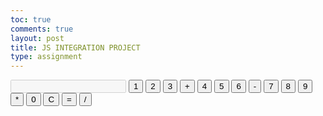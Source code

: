 ```yaml
---
toc: true
comments: true
layout: post
title: JS INTEGRATION PROJECT
type: assignment
---
```

<html>
<head>
    <title>Simple Calculator</title>
</head>
<body>
    <div id="calculator">
        <input type="text" id="display" disabled>
        <button onclick="appendToDisplay('1')">1</button>
        <button onclick="appendToDisplay('2')">2</button>
        <button onclick="appendToDisplay('3')">3</button>
        <button onclick="appendToDisplay('+')">+</button>
        <button onclick="appendToDisplay('4')">4</button>
        <button onclick="appendToDisplay('5')">5</button>
        <button onclick="appendToDisplay('6')">6</button>
        <button onclick="appendToDisplay('-')">-</button>
        <button onclick="appendToDisplay('7')">7</button>
        <button onclick="appendToDisplay('8')">8</button>
        <button onclick="appendToDisplay('9')">9</button>
        <button onclick="appendToDisplay('*')">*</button>
        <button onclick="appendToDisplay('0')">0</button>
        <button onclick="clearDisplay()">C</button>
        <button onclick="calculate()">=</button>
        <button onclick="appendToDisplay('/')">/</button>
    </div>
    <script> let displayValue = "";
function appendToDisplay(value) {
    displayValue += value;
    document.getElementById("display").value = displayValue;
}
function clearDisplay() {
    displayValue = "";
    document.getElementById("display").value = "";
}
function calculate() {
    try {
        const result = eval(displayValue); // Using eval() for simplicity, but be cautious in real-world applications
        document.getElementById("display").value = result;
        displayValue = result.toString();
    } catch (error) {
        document.getElementById("display").value = "Error";
        displayValue = "";
    }
}
</script>
</body>
</html>

